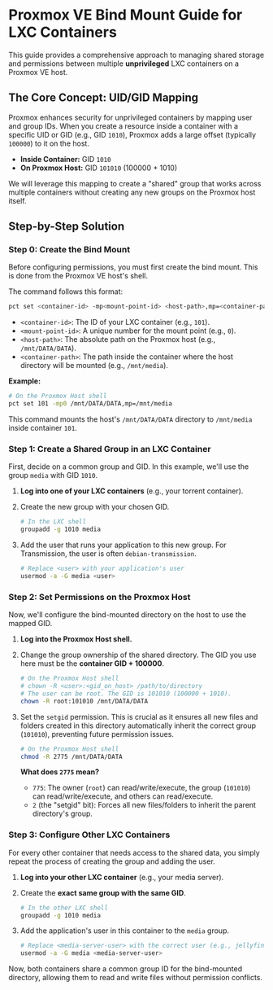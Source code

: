 # Proxmox VE Bind Mount Guide for LXC Containers

This guide provides a comprehensive approach to managing shared storage and permissions between multiple **unprivileged** LXC containers on a Proxmox VE host.

## The Core Concept: UID/GID Mapping

Proxmox enhances security for unprivileged containers by mapping user and group IDs. When you create a resource inside a container with a specific UID or GID (e.g., GID `1010`), Proxmox adds a large offset (typically `100000`) to it on the host.

-   **Inside Container:** GID `1010`
-   **On Proxmox Host:** GID `101010` (100000 + 1010)

We will leverage this mapping to create a "shared" group that works across multiple containers without creating any new groups on the Proxmox host itself.

## Step-by-Step Solution

### Step 0: Create the Bind Mount

Before configuring permissions, you must first create the bind mount. This is done from the Proxmox VE host's shell.

The command follows this format:

```bash
pct set <container-id> -mp<mount-point-id> <host-path>,mp=<container-path>
```

-   `<container-id>`: The ID of your LXC container (e.g., `101`).
-   `<mount-point-id>`: A unique number for the mount point (e.g., `0`).
-   `<host-path>`: The absolute path on the Proxmox host (e.g., `/mnt/DATA/DATA`).
-   `<container-path>`: The path inside the container where the host directory will be mounted (e.g., `/mnt/media`).

**Example:**

```bash
# On the Proxmox Host shell
pct set 101 -mp0 /mnt/DATA/DATA,mp=/mnt/media
```

This command mounts the host's `/mnt/DATA/DATA` directory to `/mnt/media` inside container `101`.

### Step 1: Create a Shared Group in an LXC Container

First, decide on a common group and GID. In this example, we'll use the group `media` with GID `1010`.

1.  **Log into one of your LXC containers** (e.g., your torrent container).
2.  Create the new group with your chosen GID.

    ```bash
    # In the LXC shell
    groupadd -g 1010 media
    ```

3.  Add the user that runs your application to this new group. For Transmission, the user is often `debian-transmission`.

    ```bash
    # Replace <user> with your application's user
    usermod -a -G media <user>
    ```

### Step 2: Set Permissions on the Proxmox Host

Now, we'll configure the bind-mounted directory on the host to use the mapped GID.

1.  **Log into the Proxmox Host shell.**
2.  Change the group ownership of the shared directory. The GID you use here must be the **container GID + 100000**.

    ```bash
    # On the Proxmox Host shell
    # chown -R <user>:<gid_on_host> /path/to/directory
    # The user can be root. The GID is 101010 (100000 + 1010).
    chown -R root:101010 /mnt/DATA/DATA
    ```

3.  Set the `setgid` permission. This is crucial as it ensures all new files and folders created in this directory automatically inherit the correct group (`101010`), preventing future permission issues.

    ```bash
    # On the Proxmox Host shell
    chmod -R 2775 /mnt/DATA/DATA
    ```

    **What does `2775` mean?**
    -   `775`: The owner (`root`) can read/write/execute, the group (`101010`) can read/write/execute, and others can read/execute.
    -   `2` (the "setgid" bit): Forces all new files/folders to inherit the parent directory's group.

### Step 3: Configure Other LXC Containers

For every other container that needs access to the shared data, you simply repeat the process of creating the group and adding the user.

1.  **Log into your other LXC container** (e.g., your media server).
2.  Create the **exact same group with the same GID**.

    ```bash
    # In the other LXC shell
    groupadd -g 1010 media
    ```

3.  Add the application's user in this container to the `media` group.

    ```bash
    # Replace <media-server-user> with the correct user (e.g., jellyfin)
    usermod -a -G media <media-server-user>
    ```

Now, both containers share a common group ID for the bind-mounted directory, allowing them to read and write files without permission conflicts.
